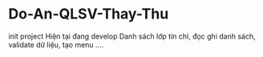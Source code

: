 # Do-An-QLSV-Thay-Thu
init project
Hiện tại đang develop Danh sách lớp tín chỉ, đọc ghi danh sách, validate dữ liệu, tạo menu ....
